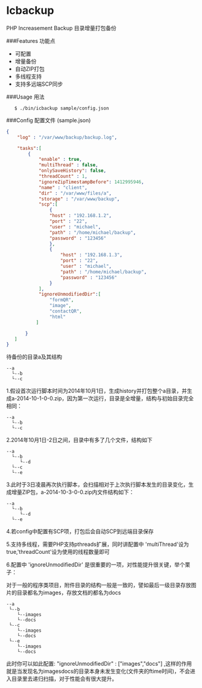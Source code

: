 Icbackup
========

PHP Increasement Backup 目录增量打包备份

###Features 功能点
- 可配置
- 增量备份
- 自动ZIP打包
- 多线程支持
- 支持多远端SCP同步

###Usage 用法
 
 ```
    $ ./bin/icbackup sample/config.json
 ```

###Config  配置文件 (sample.json)
```json
{
    "log" : "/var/www/backup/backup.log",

    "tasks":[
        {
            "enable" : true,
            "multiThread" : false,
            "onlySaveHistory": false,
            "threadCount" : 1,
            "ignoreZipTimestampBefore": 1412995946, 
            "name" : "client",
            "dir" : "/var/www/files/a",
            "storage" : "/var/www/backup",
            "scp":[
                {
                "host" : "192.168.1.2",
                "port" : "22",
                "user" : "michael",
                "path" : "/home/michael/backup",
                "password" : "123456"
                },
                {
                    "host" : "192.168.1.3",
                    "port" : "22",
                    "user" : "michael",
                    "path" : "/home/michael/backup",
                    "password" : "123456"
                }
            ],
            "ignoreUnmodifiedDir":[
                "formQR",
                "image",
                "contactQR",
                "html"
           ]

       }
   ]
}
```


待备份的目录a及其结构
```
--a
  └--b
  └--c
  ```
  
 1.假设首次运行脚本时间为2014年10月1日，生成history并打包整个a目录，并生成a-2014-10-1-0-0.zip，因为第一次运行，目录是全增量，结构与初始目录完全相同：
```
--a
  └--b
  └--c
  ```

 2.2014年10月1日-2日之间，目录中有多了几个文件，结构如下   
```
--a
  └--b
     └--d
  └--c
  └--e
```

 3.此时于3日凌晨再次执行脚本，会扫描相对于上次执行脚本发生的目录变化，生成增量ZIP包，a-2014-10-3-0-0.zip内文件结构如下：
 
```
--a
  └--b
     └--d
  └--e
```

 4.若config中配置有SCP项，打包后会自动SCP到远端目录保存

 5.支持多线程，需要PHP支持pthreads扩展，同时讲配置中 'multiThread'设为true,'threadCount'设为使用的线程数量即可
 
 6.配置中 'ignoreUnmodifiedDir' 是很重要的一项，对性能提升很关键，举个栗子：
 
 对于一般的程序类项目，附件目录的结构一般是一致的，譬如最后一级目录存放图片的目录都名为images，存放文档的都名为docs
 
 ```
 --a
  └--b
     └--images
     └--docs
  └--c
     └--images
     └--docs
  └--e
     └--images
     └--docs
```
 
 此时你可以如此配置:            "ignoreUnmodifiedDir" : ["images","docs"] ,这样的作用就是当发现名为imagesdocs的目录本身未发生变化(文件夹的ftime时间)，不会进入目录里去递归扫描，对于性能会有很大提升。
